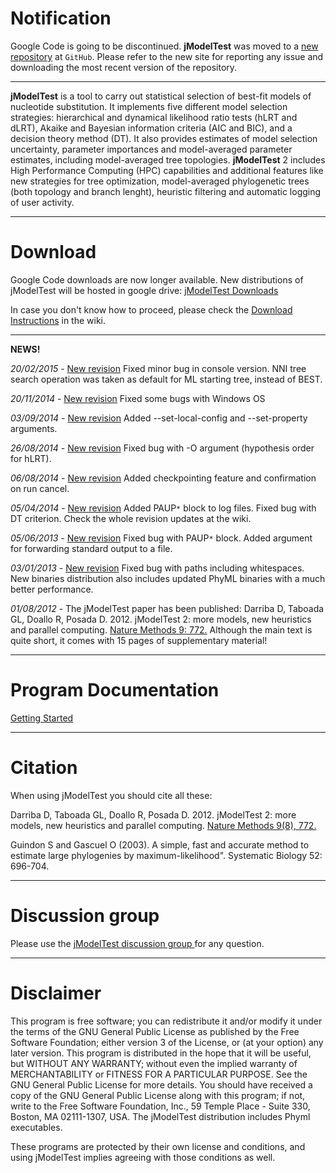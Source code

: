 # Notification #

Google Code is going to be discontinued. **jModelTest** was moved to a [new repository](https://github.com/ddarriba/jmodeltest2) at `GitHub`. Please refer to the new site for reporting any issue and downloading the most recent version of the repository.


---


**jModelTest** is a tool to carry out statistical selection of best-fit models of nucleotide substitution. It implements five different model selection strategies: hierarchical and dynamical likelihood ratio tests (hLRT and dLRT), Akaike and Bayesian information criteria (AIC and BIC), and a decision theory method (DT). It also provides estimates of model selection uncertainty, parameter importances and model-averaged parameter estimates, including model-averaged tree topologies. **jModelTest** 2 includes High Performance Computing (HPC) capabilities and additional features like new strategies for tree optimization, model-averaged phylogenetic trees (both topology and branch lenght), heuristic filtering and automatic logging of user activity.


---

# Download #

Google Code downloads are now longer available. New distributions of jModelTest will be hosted in google drive: [jModelTest Downloads](https://drive.google.com/folderview?id=0ByrkKOPtF_n_OUs3d0dNcnJPYXM#list)

In case you don't know how to proceed, please check the [Download Instructions](Download.md) in the wiki.



---

**NEWS!**

_20/02/2015_ - [New revision](https://code.google.com/p/jmodeltest2/wiki/Updates)
Fixed minor bug in console version. NNI tree search operation was taken as default for ML starting tree, instead of BEST.

_20/11/2014_ - [New revision](https://code.google.com/p/jmodeltest2/wiki/Updates)
Fixed some bugs with Windows OS

_03/09/2014_ - [New revision](https://code.google.com/p/jmodeltest2/wiki/Updates)
Added --set-local-config and --set-property arguments.

_26/08/2014_ - [New revision](https://code.google.com/p/jmodeltest2/wiki/Updates)
Fixed bug with -O argument (hypothesis order for hLRT).

_06/08/2014_ - [New revision](https://code.google.com/p/jmodeltest2/wiki/Updates)
Added checkpointing feature and confirmation on run cancel.

_05/04/2014_ - [New revision](https://code.google.com/p/jmodeltest2/wiki/Updates)
Added PAUP`*` block to log files. Fixed bug with DT criterion. Check the whole revision updates at the wiki.

_05/06/2013_ - [New revision](https://code.google.com/p/jmodeltest2/wiki/Updates)
Fixed bug with PAUP`*` block. Added argument for forwarding standard output to a file.

_03/01/2013_ - [New revision](https://code.google.com/p/jmodeltest2/wiki/Updates)
Fixed bug with paths including whitespaces. New binaries distribution also includes updated PhyML binaries with a much better performance.

_01/08/2012_ - The jModelTest paper has been published: Darriba D, Taboada GL, Doallo R, Posada D. 2012. jModelTest 2: more models, new heuristics and parallel computing. [Nature Methods 9: 772.](http://www.nature.com/nmeth/journal/v9/n8/full/nmeth.2109.html) Although the main text is quite short, it comes with 15 pages of supplementary material!


---

# Program Documentation #

[Getting Started](http://code.google.com/p/jmodeltest2/wiki/GettingStarted)


---

# Citation #
When using jModelTest you should cite all these:

Darriba D, Taboada GL, Doallo R, Posada D. 2012. jModelTest 2: more models, new heuristics and parallel computing. [Nature Methods 9(8), 772.](http://www.nature.com/nmeth/journal/v9/n8/full/nmeth.2109.html)

Guindon S and Gascuel O (2003). A simple, fast and accurate method to estimate large phylogenies by maximum-likelihood". Systematic Biology 52: 696-704.


---

# Discussion group #

Please use the [jModelTest discussion group ](http://groups.google.com/group/jmodeltest) for any question.


---


# Disclaimer #

This program is free software; you can redistribute it and/or modify it under the terms of the GNU General Public License as published by the Free Software Foundation; either version 3 of the License, or (at your option) any later version. This program is distributed in the hope that it will be useful, but WITHOUT ANY WARRANTY; without even the implied warranty of MERCHANTABILITY or FITNESS FOR A PARTICULAR PURPOSE. See the GNU General Public License for more details. You should have received a copy of the GNU General Public License along with this program; if not, write to the Free Software Foundation, Inc., 59 Temple Place - Suite 330, Boston, MA 02111-1307, USA. The jModelTest distribution includes Phyml executables.

These programs are protected by their own license and conditions, and using jModelTest implies agreeing with those conditions as well.